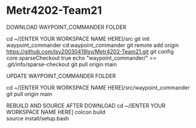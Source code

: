 # Metr4202-Team21

DOWNLOAD WAYPOINT_COMMANDER FOLDER

cd ~/[ENTER YOUR WORKSPACE NAME HERE]/src
git init waypoint_commander
cd waypoint_commander
git remote add origin https://github.com/lsy20030419lsy/Metr4202-Team21.git
git config core.sparseCheckout true
echo "waypoint_commander/" >> .git/info/sparse-checkout
git pull origin main

UPDATE WAYPOINT_COMMANDER FOLDER

cd ~/[ENTER YOUR WORKSPACE NAME HERE]/src/waypoint_commander
git pull origin main

REBUILD AND SOURCE AFTER DOWNLOAD
cd ~/[ENTER YOUR WORKSPACE NAME HERE]
colcon build     
source install/setup.bash  


